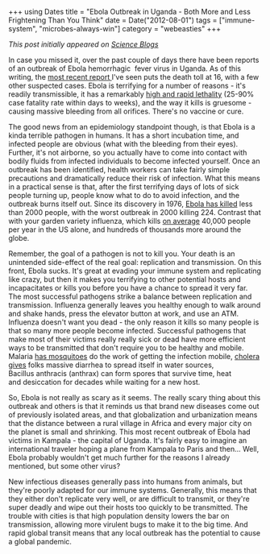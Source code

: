 +++
using Dates
title = "Ebola Outbreak in Uganda - Both More and Less Frightening Than You Think"
date = Date("2012-08-01")
tags = ["immune-system", "microbes-always-win"]
category = "webeasties"
+++

_This post initially appeared on [Science Blogs](http://scienceblogs.com/webeasties)_

In case you missed it, over the past couple of days there have been reports of an outbreak of Ebola hemorrhagic  fever virus in Uganda. As of this writing, the [most recent report ](http://www.reuters.com/article/2012/08/01/us-uganda-ebola-idUSBRE8700YM20120801)I've seen puts the death toll at 16, with a few other suspected cases. Ebola is terrifying for a number of reasons - it's readily transmissible, it has a remarkably [high and rapid lethality](http://www.who.int/mediacentre/factsheets/fs103/en/index.html) (25-90% case fatality rate within days to weeks), and the way it kills is gruesome - causing massive bleeding from all orifices. There's no vaccine or cure.

The good news from an epidemiology standpoint though, is that Ebola is a kinda terrible pathogen in humans. It has a short incubation time, and infected people are obvious (what with the bleeding from their eyes). Further, it's not airborne, so you actually have to come into contact with bodily fluids from infected individuals to become infected yourself. Once an outbreak has been identified, health workers can take fairly simple precautions and dramatically reduce their risk of infection. What this means in a practical sense is that, after the first terrifying days of lots of sick people turning up, people know what to do to avoid infection, and the outbreak burns itself out. Since its discovery in 1976, [Ebola has killed](http://www.washingtonpost.com/blogs/blogpost/post/ebola-kills-14-in-uganda-as-health-workers-attempt-to-head-off-epidemic/2012/08/01/gJQAQB4xOX_blog.html) less than 2000 people, with the worst outbreak in 2000 killing 224. Contrast that with your garden variety influenza, which kills [on average](http://aje.oxfordjournals.org/content/163/2/181.full) 40,000 people per year in the US alone, and hundreds of thousands more around the globe.

Remember, the goal of a pathogen is not to kill you. Your death is an unintended side-effect of the real goal: replication and transmission. On this front, Ebola sucks. It's great at evading your immune system and replicating like crazy, but then it makes you terrifying to other potential hosts and incapacitates or kills you before you have a chance to spread it very far. The most successful pathogens strike a balance between replication and transmission. Influenza generally leaves you healthy enough to walk around and shake hands, press the elevator button at work, and use an ATM. Influenza doesn't want you dead - the only reason it kills so many people is that so many more people become infected. Successful pathogens that make most of their victims really really sick or dead have more efficient ways to be transmitted that don't require you to be healthy and mobile. Malaria [has mosquitoes](http://scienceblogs.com/webeasties/2011/06/01/bacterial-ros-malaria/) do the work of getting the infection mobile, [cholera gives](http://scienceblogs.com/webeasties/2010/12/02/cholera-shitty-no-pun-intended/) folks massive diarrhea to spread itself in water sources, Bacillus anthracis (anthrax) can form spores that survive time, heat and desiccation for decades while waiting for a new host.

So, Ebola is not really as scary as it seems. The really scary thing about this outbreak and others is that it reminds us that brand new diseases come out of previously isolated areas, and that globalization and urbanization means that the distance between a rural village in Africa and every major city on the planet is small and shrinking. This most recent outbreak of Ebola had victims in Kampala - the capital of Uganda. It's fairly easy to imagine an international traveler hoping a plane from Kampala to Paris and then... Well, Ebola probably wouldn't get much further for the reasons I already mentioned, but some other virus?

New infectious diseases generally pass into humans from animals, but they're poorly adapted for our immune systems. Generally, this means that they either don't replicate very well, or are difficult to transmit, or they're super deadly and wipe out their hosts too quickly to be transmitted. The trouble with cities is that high population density lowers the bar on transmission, allowing more virulent bugs to make it to the big time. And rapid global transit means that any local outbreak has the potential to cause a global pandemic.

      
  
